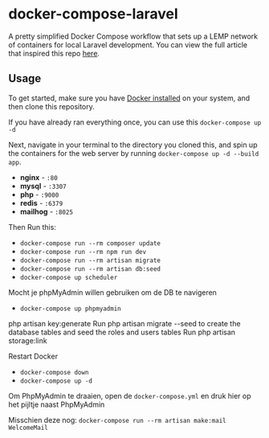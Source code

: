 # docker-compose-laravel
A pretty simplified Docker Compose workflow that sets up a LEMP network of containers for local Laravel development. You can view the full article that inspired this repo [here](https://dev.to/aschmelyun/the-beauty-of-docker-for-local-laravel-development-13c0).

## Usage

To get started, make sure you have [Docker installed](https://docs.docker.com/docker-for-mac/install/) on your system, and then clone this repository.

If you have already ran everything once, you can use this
`docker-compose up -d`

Next, navigate in your terminal to the directory you cloned this, and spin up the containers for the web server by running `docker-compose up -d --build app`.

- **nginx** - `:80`
- **mysql** - `:3307`
- **php** - `:9000`
- **redis** - `:6379`
- **mailhog** - `:8025` 

Then Run this:

- `docker-compose run --rm composer update`
- `docker-compose run --rm npm run dev`
- `docker-compose run --rm artisan migrate`
- `docker-compose run --rm artisan db:seed`
- `docker-compose up scheduler`

Mocht je phpMyAdmin willen gebruiken om de DB te navigeren
- `docker-compose up phpmyadmin`

php artisan key:generate
Run php artisan migrate --seed to create the database tables and seed the roles and users tables
Run php artisan storage:link


Restart Docker

- `docker-compose down`
- `docker-compose up -d`

Om PhpMyAdmin te draaien, open de `docker-compose.yml` en druk hier op het pijltje naast PhpMyAdmin


Misschien deze nog:
`docker-compose run --rm artisan make:mail WelcomeMail`